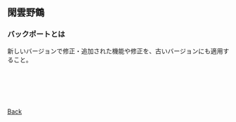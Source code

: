 ## 閑雲野鶴

### バックポートとは
新しいバージョンで修正・追加された機能や修正を、古いバージョンにも適用すること。

<p style="margin-top: 100px;"></p>

[Back](./../../)
